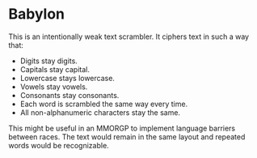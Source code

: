 # Babylon

This is an intentionally weak text scrambler. It ciphers text in such a way that:

- Digits stay digits.
- Capitals stay capital.
- Lowercase stays lowercase.
- Vowels stay vowels.
- Consonants stay consonants.
- Each word is scrambled the same way every time.
- All non-alphanumeric characters stay the same.

This might be useful in an MMORGP to implement language barriers between races.
The text would remain in the same layout and repeated words would be recognizable.

